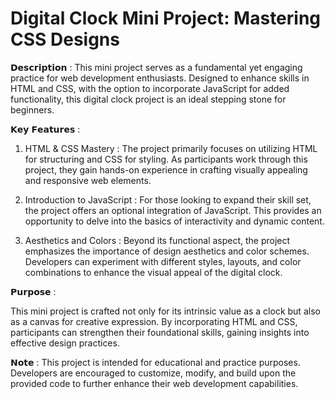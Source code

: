 # Digital Clock Mini Project: Mastering CSS Designs
𝗗𝗲𝘀𝗰𝗿𝗶𝗽𝘁𝗶𝗼𝗻 :
This mini project serves as a fundamental yet engaging practice for web development enthusiasts. Designed to enhance skills in HTML and CSS, with the option to incorporate JavaScript for added functionality, this digital clock project is an ideal stepping stone for beginners.

𝗞𝗲𝘆 𝗙𝗲𝗮𝘁𝘂𝗿𝗲𝘀 :

1) HTML & CSS Mastery : The project primarily focuses on utilizing HTML for structuring and CSS for styling. As participants work through this project, they gain hands-on experience in crafting visually appealing and responsive web elements.

2) Introduction to JavaScript : For those looking to expand their skill set, the project offers an optional integration of JavaScript. This provides an opportunity to delve into the basics of interactivity and dynamic content.

3) Aesthetics and Colors : Beyond its functional aspect, the project emphasizes the importance of design aesthetics and color schemes. Developers can experiment with different styles, layouts, and color combinations to enhance the visual appeal of the digital clock.

𝗣𝘂𝗿𝗽𝗼𝘀𝗲 :

This mini project is crafted not only for its intrinsic value as a clock but also as a canvas for creative expression. By incorporating HTML and CSS, participants can strengthen their foundational skills, gaining insights into effective design practices.

𝗡𝗼𝘁𝗲 : This project is intended for educational and practice purposes. Developers are encouraged to customize, modify, and build upon the provided code to further enhance their web development capabilities.






